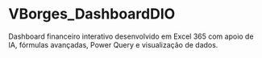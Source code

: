 # VBorges_DashboardDIO
Dashboard financeiro interativo desenvolvido em Excel 365 com apoio de IA, fórmulas avançadas, Power Query e visualização de dados.
